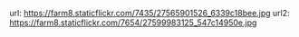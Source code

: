 url: https://farm8.staticflickr.com/7435/27565901526_6339c18bee.jpg
url2: https://farm8.staticflickr.com/7654/27599983125_547c14950e.jpg
